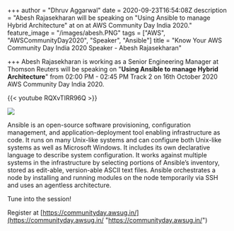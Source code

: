 +++
author = "Dhruv Aggarwal"
date = 2020-09-23T16:54:08Z
description = "Abesh Rajasekharan will be speaking on \"Using Ansible to manage Hybrid Architecture\" at <time> on <date> at AWS Community Day India 2020."
feature_image = "/images/abesh.PNG"
tags = ["AWS", "AWSCommunityDay2020", "Speaker", "Ansible"]
title = "Know Your AWS Community Day India 2020 Speaker - Abesh Rajasekharan"

+++
Abesh Rajasekharan is working as a Senior Engineering Manager at Thomson Reuters will be speaking on "**Using Ansible to manage Hybrid Architecture**" from 02:00 PM - 02:45 PM Track 2 on 16th October 2020 AWS Community Day India 2020.

{{< youtube RQXvTIRR96Q >}}


![](/images/ansible.png)

Ansible is an open-source software provisioning, configuration management, and application-deployment tool enabling infrastructure as code. It runs on many Unix-like systems and can configure both Unix-like systems as well as Microsoft Windows. It includes its own declarative language to describe system configuration. It works against multiple systems in the infrastructure by selecting portions of Ansible’s inventory, stored as edit-able, version-able ASCII text files. Ansible orchestrates a node by installing and running modules on the node temporarily via SSH and uses an agentless architecture.

Tune into the session!

Register at [https://communityday.awsug.in/](https://communityday.awsug.in/ "https://communityday.awsug.in/")